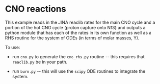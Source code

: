 # CNO reactions

This example reads in the JINA reaclib rates for the main CNO cycle
and a portion of the hot CNO cycle (proton capture onto N13) and
outputs a python module that has each of the rates in its own
function as well as a RHS routine for the system of ODEs (in terms
of molar masses, Y).

To use:

 * run `cno.py` to generate the `cno_rhs.py` routine -- this requires
   that `reaclib.py` be in your path.

 * run `burn.py` -- this will use the `scipy` ODE routines to
   integrate the system.
   

